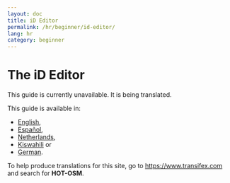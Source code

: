```yaml
---
layout: doc
title: iD Editor
permalink: /hr/beginner/id-editor/
lang: hr
category: beginner
---
```


The iD Editor
=============
This guide is currently unavailable. It is being translated.  

This guide is available in:  
- [English](/en/beginner/id-editor/),
- [Español](/es/beginner/id-editor/),
- [Netherlands](/nl/beginner/id-editor/),
- [Kiswahili](/sw/beginner/id-editor/) or
- [German](/de/beginner/id-editor/).


To help produce translations for this site, go to <https://www.transifex.com> and search for **HOT-OSM**.
